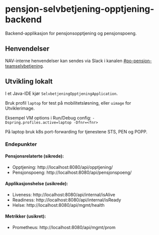 # pensjon-selvbetjening-opptjening-backend
Backend-applikasjon for pensjonsopptjening og pensjonspoeng.

## Henvendelser

NAV-interne henvendelser kan sendes via Slack i kanalen [#po-pensjon-teamselvbetjening](https://nav-it.slack.com/archives/C014M7U1GBY).

## Utvikling lokalt

I et Java-IDE kjør `SelvbetjeningOpptjeningApplication`.

Bruk profil `laptop` for test på mobilitetsløsning, eller `uimage` for Utviklerimage.

Eksempel VM options i Run/Debug config: `-Dspring.profiles.active=laptop -Dfnr=<fnr>`

På laptop bruk k8s port-forwarding for tjenestene STS, PEN og POPP.

### Endepunkter

#### Pensjonsrelaterte (sikrede):
* Opptjening: http://localhost:8080/api/opptjening/
* Pensjonspoeng: http://localhost:8080/api/pensjonspoeng/

#### Applikasjonshelse (usikrede):
* Liveness: http://localhost:8080/api/internal/isAlive
* Readiness: http://localhost:8080/api/internal/isReady
* Helse: http://localhost:8080/api/mgmt/health

#### Metrikker (usikret):
* Prometheus: http://localhost:8080/api/mgmt/prom
